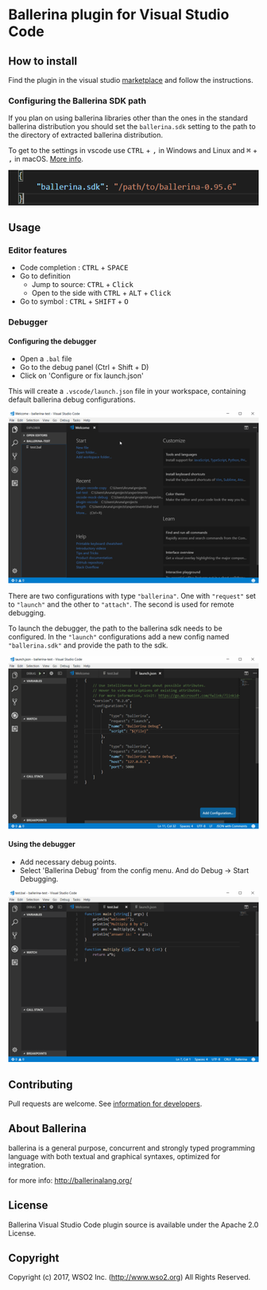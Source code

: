 # Ballerina plugin for Visual Studio Code

## How to install

Find the plugin in the visual studio [marketplace](https://marketplace.visualstudio.com/items?itemName=WSO2.Ballerina) and follow the instructions.

### Configuring the Ballerina SDK path

If you plan on using ballerina libraries other than the ones in the standard ballerina distribution you should set the `ballerina.sdk` setting to the path to the directory of extracted ballerina distribution.

To get to the settings in vscode use <kbd>CTRL</kbd> + <kbd>,</kbd> in Windows and Linux and <kbd>⌘</kbd> + <kbd>,</kbd> in macOS. [More info](https://code.visualstudio.com/docs/getstarted/settings).

![set sdk](docs/set-sdk.png)

## Usage

### Editor features

* Code completion : <kbd>CTRL</kbd> + <kbd>SPACE</kbd>
* Go to definition 
    * Jump to source: <kbd>CTRL</kbd> + <kbd>Click</kbd>
    * Open to the side with <kbd>CTRL</kbd> + <kbd>ALT</kbd> + <kbd>Click</kbd>
* Go to symbol : <kbd>CTRL</kbd> + <kbd>SHIFT</kbd> + <kbd>O</kbd>

### Debugger

#### Configuring the debugger

* Open a `.bal` file
* Go to the debug panel (Ctrl + Shift + D)
* Click on 'Configure or fix launch.json'

This will create a `.vscode/launch.json` file in your workspace, containing default ballerina debug configurations.

![opening debug config](https://github.com/ballerina-lang/ballerina/blob/master/tool-plugins/vscode/docs/debugger-open-config.gif?raw=true)

There are two configurations with type `"ballerina"`. One with `"request"` set to `"launch"` and the other to `"attach"`. The second is used for remote debugging.

To launch the debugger, the path to the ballerina sdk needs to be configured. In the `"launch"` configurations add a new config named `"ballerina.sdk"` and provide the path to the sdk.

![setting ballerina sdk](https://github.com/ballerina-lang/ballerina/blob/master/tool-plugins/vscode/docs/debugger-ballerina-sdk.gif?raw=true)

#### Using the debugger

* Add necessary debug points.
* Select 'Ballerina Debug' from the config menu. And do Debug -> Start Debugging.

![using debugger](https://github.com/ballerina-lang/ballerina/blob/master/tool-plugins/vscode/docs/debugger-using.gif?raw=true)

## Contributing

Pull requests are welcome. See [information for developers](https://github.com/ballerina-lang/ballerina/blob/master/tool-plugins/vscode/docs/developer-info.md).

## About Ballerina

ballerina is a general purpose, concurrent and strongly typed programming language with both textual and graphical syntaxes, optimized for integration.

for more info: http://ballerinalang.org/

## License

Ballerina Visual Studio Code plugin source is available under the Apache 2.0 License.

## Copyright

Copyright (c) 2017, WSO2 Inc. (http://www.wso2.org) All Rights Reserved.
